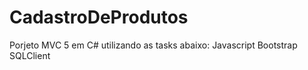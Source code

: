 # CadastroDeProdutos
Porjeto MVC 5 em C# utilizando as tasks abaixo:
 Javascript
 Bootstrap
 SQLClient 
